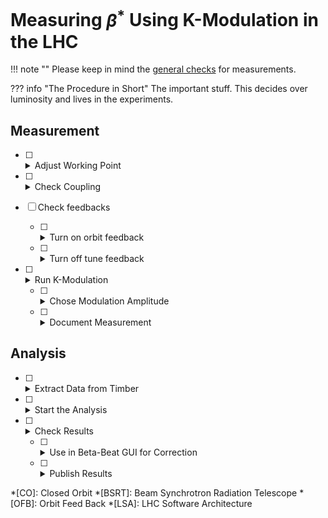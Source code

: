 # Measuring $\beta^{*}$ Using K-Modulation in the LHC

!!! note ""
    Please keep in mind the [general checks](general_checks.md) for measurements.

??? info "The Procedure in Short"
        The important stuff.
        This decides over luminosity and lives in the experiments.

## Measurement

- [ ] <details class="nodeco"><summary>Adjust Working Point</summary>
      <p> The tunes should be moved to a working point with a large tune separation, such as $Q_x = 0.28 / Q_y = 0.31$, to allow for maximum modulation amplitude.
      </p></details>

- [ ] <details class="nodeco"><summary>Check Coupling</summary>
      <p> Perform quick check for $|C^{-}|$ to avoid influence from a possible closest tune approach.
      Also check for any unwanted local coupling bumps around the modulated quadrupole.
      </p></details>

- [ ] Check feedbacks

    - [ ] <details class="nodeco"><summary>Turn on orbit feedback</summary>
        <p>In case of any (design) orbit excursion in the quadrupoles, enable orbit feedback to avoid a change of the CO around the ring.
        Caveat: for the determination of the crossing angles, orbit feedback should be off.
        </p></details>

    - [ ] <details class="nodeco"><summary>Turn off tune feedback</summary>
        <p> Otherwise modulation and feedback would work against each other.
        </p></details>

- [ ] <details class="nodeco"><summary>Run K-Modulation</summary>
      <p> Fire up the [K-Mod application][kmod_app].
       There two options are available:
      - IP Modulation : Runs a modulation on both quadrupoles closest to the selected IP.
      - Single circuit modulation : Runs a modulation on a selected quadrupole circuit (used for measuring the beta-functions in IR4, where BSRT is located).
      </p>
      </details>

    - [ ] <details class="nodeco"><summary>Chose Modulation Amplitude</summary>
        <p> Choose a modulation current such that the change in tune is roughly 0.01.
        This can either be done by looking up old shifts with similar optics or by increasing the amplitude until satisfactory tune change is observed.
        Modulation frequency is chosen by the system, with higher modulation amplitude resulting in lower modulation frequency.
        </p></details>

    - [ ] <details class="nodeco"><summary>Document Measurement</summary>
        <p> As no automatic logging of the modulation is implemented for now, parameters should be logged in the logbook.
        Parameters to log are: `Starttime`, `Endtime`, `Modulation current`, `IP`, other comments such as $\beta^{*}$, status of the `OFB`, is significant tunejitter/-jump observed.
        </p></details>

## Analysis

- [ ] <details class="nodeco"><summary>Extract Data from Timber</summary>
      <p> After the analysis, a window should open to allow for extraction of the data from `Timber`.
      Alternatively, `Extract previous trim` can be used.
      Saving in a separate directory with a descriptive name is recommended (e.g. `Kmod_IPX_beta_beforeCorrection_starttime`) and should be added to the modulation logbook entry.
      </p></details>

- [ ] <details class="nodeco"><summary>Start the Analysis</summary>
      <p> Run the python codes on the extracted Timber data to get the $\beta$ you need.
      As of now, only the Kmod analysis from `Beta-Beat.src` can be called from the K-Modulation GUI for the case of an analysis of an IP-Modulation.
      Codes and some documentation may be found [for `Python2`][kmod_python2]{target=_blank} and [for `Python3`][kmod_python3]{target=_blank}.
      </p></details>

- [ ] <details class="nodeco"><summary>Check Results</summary>
      <p> The results of the analysis should be located in the previously specified working directory and can be checked by eye using a text editor of choice.
      </p></details>

    - [ ] <details class="nodeco"><summary>Use in Beta-Beat GUI for Correction</summary>
        <p> Using this [script][get_kmod_files_python2]{target=_blank}, the results can be brought in a form which is readable for the BBGUI and can then be used to calculate a correction.
        </p></details>

    - [ ] <details class="nodeco"><summary>Publish Results</summary>
        <p> If results are satisfactory, both `Python2` and `Python3` should create a file called `lsa_results.tfs`, which can be uploaded using the LSA optics uploader for other users to access data.
        </p></details>

*[CO]: Closed Orbit
*[BSRT]: Beam Synchrotron Radiation Telescope
*[OFB]: Orbit Feed Back
*[LSA]: LHC Software Architecture

[kmod_app]: ../../guis/kmod/gui.md
[get_kmod_files_python2]: https://github.com/pylhc/Beta-Beat.src/blob/master/kmod/gui2beta/get_kmod_files.py
[kmod_python2]: https://github.com/pylhc/Beta-Beat.src/blob/master/kmod/gui2beta/gui2kmod.py
[kmod_python3]: https://github.com/pylhc/omc3/blob/master/omc3/run_kmod.py

